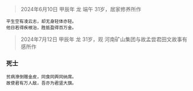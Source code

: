 > 2024年6月10日 甲辰年 龙 端午 31岁，居家修养所作
```
平生空有凌云志，却无身轻体亦轻。
他日若得疾根治，胜抵盈得百万金。
```
> 2024年7月12日 甲辰年 龙 31岁，观 河南矿山集团与故孟尝君田文故事有感所作

### 死士
```
贫病潦倒赠金皮，同食同舆同纳席。
故使君有万人敌，吾亦为君竖大旗。
```